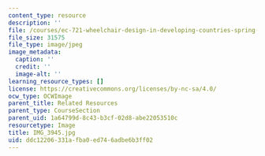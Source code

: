 ```yaml
---
content_type: resource
description: ''
file: /courses/ec-721-wheelchair-design-in-developing-countries-spring-2009/ddc12206331afba0ed746adbe6b3ff02_IMG_3945.jpg
file_size: 31575
file_type: image/jpeg
image_metadata:
  caption: ''
  credit: ''
  image-alt: ''
learning_resource_types: []
license: https://creativecommons.org/licenses/by-nc-sa/4.0/
ocw_type: OCWImage
parent_title: Related Resources
parent_type: CourseSection
parent_uid: 1a64799d-8c43-b3cf-02d8-abe22053510c
resourcetype: Image
title: IMG_3945.jpg
uid: ddc12206-331a-fba0-ed74-6adbe6b3ff02
---
```

